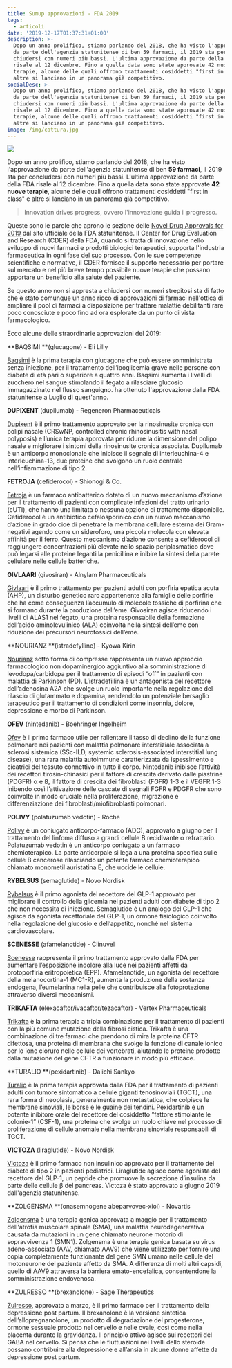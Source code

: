 ```yaml
---
title: Sumup approvazioni - FDA 2019
tags:
  - articoli
date: '2019-12-17T01:37:31+01:00'
description: >-
  Dopo un anno prolifico, stiamo parlando del 2018, che ha visto l'approvazione
  da parte dell'agenzia statunitense di ben 59 farmaci, il 2019 sta per
  chiudersi con numeri più bassi. L'ultima approvazione da parte della FDA
  risale al 12 dicembre. Fino a quella data sono state approvate 42 nuove
  terapie, alcune delle quali offrono trattamenti cosiddetti "first in class" e
  altre si lanciano in un panorama già competitivo.
socialDesc: >-
  Dopo un anno prolifico, stiamo parlando del 2018, che ha visto l'approvazione
  da parte dell'agenzia statunitense di ben 59 farmaci, il 2019 sta per
  chiudersi con numeri più bassi. L'ultima approvazione da parte della FDA
  risale al 12 dicembre. Fino a quella data sono state approvate 42 nuove
  terapie, alcune delle quali offrono trattamenti cosiddetti "first in class" e
  altre si lanciano in un panorama già competitivo.
image: /img/cattura.jpg
---
```

![](/img/cattura.jpg)

Dopo un anno prolifico, stiamo parlando del 2018, che ha visto l'approvazione da parte dell'agenzia statunitense di ben **59 farmaci**, il 2019 sta per concludersi con numeri più bassi. L'ultima approvazione da parte della FDA risale al 12 dicembre. Fino a quella data sono state approvate **42 nuove terapie**, alcune delle quali offrono trattamenti cosiddetti "first in class" e altre si lanciano in un panorama già competitivo.

> Innovation drives progress, ovvero l'innovazione guida il progresso. 

Queste sono le parole che aprono le sezione delle [Novel Drug Approvals for 2019](https://www.fda.gov/drugs/new-drugs-fda-cders-new-molecular-entities-and-new-therapeutic-biological-products/novel-drug-approvals-2019) dal sito ufficiale della FDA statunitense. Il Center for Drug Evaluation and Research (CDER) della FDA, quando si tratta di innovazione nello sviluppo di nuovi farmaci e prodotti biologici terapeutici, supporta l'industria farmaceutica in ogni fase del suo processo. Con le sue competenze scientifiche e normative, il CDER fornisce il supporto necessario per portare sul mercato e nel più breve tempo possibile nuove terapie che possano apportare un beneficio alla salute del paziente.

Se questo anno non si appresta a chiudersi con numeri strepitosi sta di fatto che è stato comunque un anno ricco di approvazioni di farmaci nell'ottica di ampliare il pool di farmaci a disposizione per trattare malattie debilitanti rare poco conosciute e poco fino ad ora esplorate da un punto di vista farmacologico.

Ecco alcune delle straordinarie approvazioni del 2019:

**BAQSIMI **(glucagone) - Eli Lilly

[Baqsimi](https://www.farmaceuticayounger.science/hotthisweek/hot-this-week-in-farmaceutica-younger-n.111/) è la prima terapia con glucagone che può essere somministrata senza iniezione, per il trattamento dell’ipoglicemia grave nelle persone con diabete di età pari o superiore a quattro anni. Baqsimi aumenta i livelli di zucchero nel sangue stimolando il fegato a rilasciare glucosio immagazzinato nel flusso sanguigno. ha ottenuto l'approvazione dalla FDA statunitense a Luglio di quest'anno.

**DUPIXENT** (dupilumab) - Regeneron Pharmaceuticals

[Dupixent](https://www.farmaceuticayounger.science/hotthisweek/hot-this-week-in-farmaceutica-younger-n.107/) è il primo trattamento approvato per la rinosinusite cronica con polipi nasale (CRSwNP, controlled chronic rhinosinusitis with nasal polyposis) e l’unica terapia approvata per ridurre la dimensione del polipo nasale e migliorare i sintomi della rinosinusite cronica associata. Dupilumab è un anticorpo monoclonale che inibisce il segnale di interleuchina-4 e interleuchina-13, due proteine ​​che svolgono un ruolo centrale nell’infiammazione di tipo 2. 

**FETROJA** (cefiderocol) - Shionogi & Co.

[Fetroja](https://www.farmaceuticayounger.science/hotthisweek/hot-this-week-in-farmaceutica-younger-n.127/) è un farmaco antibatterico dotato di un nuovo meccanismo d’azione per il trattamento di pazienti con complicate infezioni del tratto urinario (cUTI), che hanno una limitata o nessuna opzione di trattamento disponibile. Cefiderocol è un antibiotico cefalosporinico con un nuovo meccanismo d’azione in grado cioè di penetrare la membrana cellulare esterna dei Gram-negativi agendo come un sideroforo, una piccola molecola con elevata affinità per il ferro. Questo meccanismo d’azione consente a cefiderocol di raggiungere concentrazioni più elevate nello spazio periplasmatico dove può legarsi alle proteine ​​leganti la penicillina e inibire la sintesi della parete cellulare nelle cellule batteriche.

**GIVLAARI** (givosiran) - Alnylam Pharmaceuticals

[Givlaari](https://www.farmaceuticayounger.science/hotthisweek/hot-this-week-in-farmaceutica-younger-n.128/) è il primo trattamento per pazienti adulti con porfiria epatica acuta (AHP), un disturbo genetico raro appartenente alla famiglie delle porfirie che ha come conseguenza l’accumulo di molecole tossiche di porfirina che si formano durante la produzione dell’eme. Givosiran agisce riducendo i livelli di ALAS1 nel fegato, una proteina responsabile della formazione dell’acido aminolevulinico (ALA) coinvolta nella sintesi dell’eme con riduzione dei precursori neurotossici dell’eme.

**NOURIANZ **(istradefylline) - Kyowa Kirin

[Nourianz](https://www.farmaceuticayounger.science/hotthisweek/hot-this-week-in-farmaceutica-younger-n.116/) sotto forma di compresse rappresenta un nuovo approccio farmacologico non dopaminergico aggiuntivo alla somministrazione di levodopa/carbidopa per il trattamento di episodi “off” in pazienti con malattia di Parkinson (PD). L’istradefillina è un antagonista del recettore dell’adenosina A2A che svolge un ruolo importante nella regolazione del rilascio di glutammato e dopamina, rendendolo un potenziale bersaglio terapeutico per il trattamento di condizioni come insonnia, dolore, depressione e morbo di Parkinson.

**OFEV** (nintedanib) - Boehringer Ingelheim 

[Ofev](https://www.farmaceuticayounger.science/hotthisweek/hot-this-week-in-farmaceutica-younger-n.117/) è il primo farmaco utile per rallentare il tasso di declino della funzione polmonare nei pazienti con malattia polmonare interstiziale associata a sclerosi sistemica (SSc-ILD, systemic sclerosis-associated interstitial lung disease), una rara malattia autoimmune caratterizzata da ispessimento e cicatrici del tessuto connettivo in tutto il corpo. Nintedanib inibisce l’attività dei recettori tirosin-chinasici per il fattore di crescita derivato dalle piastrine (PDGFR) α e ß, il fattore di crescita dei fibroblasti (FGFR) 1-3 e il VEGFR 1-3 inibendo così l’attivazione delle cascate di segnali FGFR e PDGFR che sono coinvolte in modo cruciale nella proliferazione, migrazione e differenziazione dei fibroblasti/miofibroblasti polmonari.

**POLIVY** (polatuzumab vedotin) - Roche

[Polivy](https://www.farmaceuticayounger.science/hotthisweek/hot-this-week-in-farmaceutica-younger-n.105/) è un coniugato anticorpo-farmaco (ADC), approvato a giugno per il trattamento del linfoma diffuso a grandi cellule B recidivante o refrattario. Polatuzumab vedotin è un anticorpo coniugato a un farmaco chemioterapico. La parte anticorpale si lega a una proteina specifica sulle cellule B cancerose rilasciando un potente farmaco chemioterapico chiamato monometil auristatina E, che uccide le cellule.

**RYBELSUS** (semaglutide) - Novo Nordisk

[Rybelsus](https://www.farmaceuticayounger.science/hotthisweek/hot-this-week-in-farmaceutica-younger-n.119/) è il primo agonista del recettore del GLP-1 approvato per migliorare il controllo della glicemia nei pazienti adulti con diabete di tipo 2 che non necessita di iniezione. Semaglutide è un analogo del GLP-1 che agisce da agonista recettoriale del GLP-1, un ormone fisiologico coinvolto nella regolazione del glucosio e dell’appetito, nonché nel sistema cardiovascolare.

**SCENESSE** (afamelanotide) - Clinuvel

[Scenesse](https://www.farmaceuticayounger.science/hotthisweek/hot-this-week-in-farmaceutica-younger-n.122/) rappresenta il primo trattamento approvato dalla FDA per aumentare l’esposizione indolore alla luce nei pazienti affetti da protoporfiria eritropoietica (EPP). Afamelanotide, un agonista del recettore della melanocortina-1 (MC1-R), aumenta la produzione della sostanza endogena, l’eumelanina nella pelle che contribuisce alla fotoprotezione attraverso diversi meccanismi.

**TRIKAFTA** (elexacaftor/ivacaftor/tezacaftor) - Vertex Pharmaceuticals

[Trikafta](https://www.farmaceuticayounger.science/hotthisweek/hot-this-week-in-farmaceutica-younger-n.124/) è la prima terapia a tripla combinazione per il trattamento di pazienti con la più comune mutazione della fibrosi cistica. Trikafta è una combinazione di tre farmaci che prendono di mira la proteina CFTR difettosa, una proteina di membrana che svolge la funzione di canale ionico per lo ione cloruro nelle cellule dei vertebrati, aiutando le proteine ​​prodotte dalla mutazione del gene CFTR a funzionare in modo più efficace.

**TURALIO **(pexidartinib) - Daiichi Sankyo

[Turalio](https://www.farmaceuticayounger.science/hotthisweek/hot-this-week-in-farmaceutica-younger-n.112/) è la prima terapia approvata dalla FDA per il trattamento di pazienti adulti con tumore sintomatico a cellule giganti tenosinoviali (TGCT), una rara forma di neoplasia, generalmente non metastatica, che colpisce le membrane sinoviali, le borse e le guaine dei tendini. Pexidartinib è un potente inibitore orale del recettore del cosiddetto “fattore stimolante le colonie-1” (CSF-1), una proteina che svolge un ruolo chiave nel processo di proliferazione di cellule anomale nella membrana sinoviale responsabili di TGCT. 

**VICTOZA** (liraglutide) - Novo Nordisk

[Victoza](https://www.farmaceuticayounger.science/hotthisweek/hot-this-week-in-farmaceutica-younger-n.106/) è il primo farmaco non insulinico approvato per il trattamento del diabete di tipo 2 in pazienti pediatrici. Liraglutide agisce come agonista del recettore del GLP-1, un peptide che promuove la secrezione d’insulina da parte delle cellule β del pancreas. Victoza è stato approvato a giugno 2019 dall'agenzia statunitense.

**ZOLGENSMA **(onasemnogene abeparvovec-xioi) - Novartis

[Zolgensma](https://www.farmaceuticayounger.science/hotthisweek/hot-this-week-in-farmaceutica-younger-n.102/) è una terapia genica approvata a maggio per il trattamento dell'atrofia muscolare spinale (SMA), una malattia neurodegenerativa causata da mutazioni in un gene chiamato neurone motorio di sopravvivenza 1 (SMN1). Zolgensma è una terapia genica basata su virus adeno-associato (AAV, chiamato AAV9) che viene utilizzato per fornire una copia completamente funzionante del gene SMN umano nelle cellule del motoneurone del paziente affetto da SMA. A differenza di molti altri capsidi, quello di AAV9 attraversa la barriera emato-encefalica, consentendone la somministrazione endovenosa. 

**ZULRESSO **(brexanolone) - Sage Therapeutics

[Zulresso](https://www.farmaceuticayounger.science/hotthisweek/hot-this-week-in-farmaceutica-younger-n.93/), approvato a marzo, è il primo farmaco per il trattamento della depressione post partum. Il brexanolone è la versione sintetica dell’allopregnanolone, un prodotto di degradazione del progesterone, ormone sessuale prodotto nel cervello e nelle ovaie, così come nella placenta durante la gravidanza. Il principio attivo agisce sui recettori del GABA nel cervello.  Si pensa che le fluttuazioni nei livelli dello steroide possano contribuire alla depressione e all’ansia in alcune donne affette da depressione post partum.
